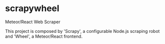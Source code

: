 # scrapywheel
Meteor/React Web Scraper

This project is composed by 'Scrapy', a configurable Node.js scraping robot and 'Wheel', a Meteor/React frontend.